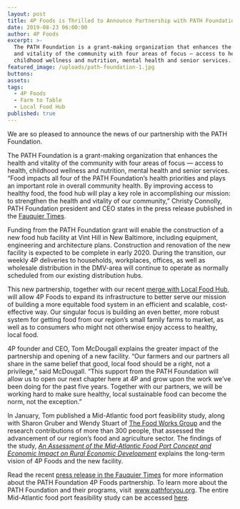 ```yaml
---
layout: post
title: 4P Foods is Thrilled to Announce Partnership with PATH Foundation
date: 2019-08-23 06:00:00
author: 4P Foods
excerpt: >-
  The PATH Foundation is a grant-making organization that enhances the health
  and vitality of the community with four areas of focus — access to health,
  childhood wellness and nutrition, mental health and senior services. 
featured_image: /uploads/path-foundation-1.jpg
buttons:
assets:
tags:
  - 4P Foods
  - Farm to Table
  - Local Food Hub
published: true
---
```

<div class="editable"><p>We are so pleased to announce the news of our partnership with the PATH Foundation.</p><p>The PATH Foundation is a grant-making organization that enhances the health and vitality of the community with four areas of focus &mdash; access to health, childhood wellness and nutrition, mental health and senior services. &ldquo;Food impacts all four of the PATH Foundation&rsquo;s health priorities and plays an important role in overall community health. By improving access to healthy food, the food hub will play a key role in accomplishing our mission: to strengthen the health and vitality of our community,&rdquo; Christy Connolly, PATH Foundation president and CEO states in the press release published in the&nbsp;<a href="https://www.fauquier.com/news/path-foundation-provides-million-to-create-food-hub/article_483bc1d8-c360-11e9-91ae-5fb3542e6bd0.html">Fauquier Times</a>.&nbsp;</p><p>Funding from the PATH Foundation grant will enable the construction of a new food hub facility at Vint Hill in New Baltimore, including equipment, engineering and architecture plans. Construction and renovation of the new facility is expected to be complete in early 2020. During the transition, our weekly 4P deliveries to households, workplaces, offices, as well as wholesale distribution in the DMV-area will continue to operate as normally scheduled from our existing distribution hubs.</p><p>This new partnership, together with our recent&nbsp;<a href="http://4pfoods.com/partnership-with-local-food-hub/">merge with Local Food Hub</a>, will allow 4P Foods to expand its infrastructure to better serve our mission of building a more equitable food system in an efficient and scalable, cost-effective way. Our singular focus is building an even better, more robust system for getting food from our region&rsquo;s small family farms to market, as well as to consumers who might not otherwise enjoy access to healthy, local food.</p><p>4P founder and CEO, Tom McDougall explains the greater impact of the partnership and opening of a new facility. &ldquo;Our farmers and our partners all share in the same belief that good, local food should be a right, not a privilege,&rdquo; said McDougall. &ldquo;This support from the PATH Foundation will allow us to open our next chapter here at 4P and grow upon the work we&rsquo;ve been doing for the past five years. Together with our partners, we will be working hard to make sure healthy, local sustainable food can become the norm, not the exception.&rdquo;</p><p>In January, Tom published a Mid-Atlantic food port feasibility study, along with Sharon Gruber and Wendy Stuart of&nbsp;<a href="http://www.foodworksgroup.com/what-we-do">The Food Works Group</a>&nbsp;and the research contributions of more than 300 people, that assessed the advancement of our region&rsquo;s food and agriculture sector. The findings of the study,&nbsp;<a href="https://docsend.com/view/yq4caww"><em>An Assessment of the Mid-Atlantic Food Port Concept and Economic Impact on Rural Economic Development</em></a>&nbsp;explains the long-term vision of 4P Foods and the new facility.</p><p>Read the recent&nbsp;<a href="https://www.fauquier.com/news/path-foundation-provides-million-to-create-food-hub/article_483bc1d8-c360-11e9-91ae-5fb3542e6bd0.html">press release in the Fauquier Times</a>&nbsp;for more information about the PATH Foundation 4P Foods partnership. To learn more about the PATH Foundation and their programs, visit &nbsp;<a href="https://pathforyou.org/">www.pathforyou.org</a>. The entire Mid-Atlantic food port feasibility study can be accessed&nbsp;<a href="https://docsend.com/view/yq4caww">here</a>.</p></div>